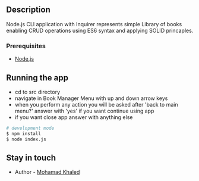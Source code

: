 ## Description
Node.js CLI application with Inquirer represents simple Library of books enabling CRUD operations using ES6 syntax and applying SOLID princaples.

### Prerequisites  
-   [Node.js](https://nodejs.org/en/)

## Running the app
- cd to src directory
- navigate in Book Manager Menu with up and down arrow keys
- when you perform any action you will be asked after 'back to main menu?' answer with 'yes' if you want continue using app
- if you want close app answer with anything else

```bash
# development mode
$ npm install
$ node index.js
```
## Stay in touch
- Author - [Mohamad Khaled](https://www.linkedin.com/in/engmokhaled/)
